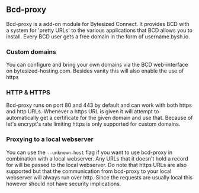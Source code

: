 ## Bcd-proxy

Bcd-proxy is a add-on module for Bytesized Connect. It provides BCD with a system for 'pretty URLs' to the various applications that BCD allows you to install. Every BCD user gets a free domain in the form of username.bysh.io.

### Custom domains
You can configure and bring your own domains via the BCD web-interface on bytesized-hosting.com. Besides vanity this will also enable the use of https

### HTTP & HTTPS
Bcd-proxy runs on port 80 and 443 by default and can work with both https and http URLs. Whenever a https URL is given it will attempt to automatically get a certificate for the given domain and use that. Because of let's encrypt's rate limiting https is only supported for custom domains.

### Proxying to a local webserver
You can use the `--unknown-host` flag if you want to use bcd-proxy in combination with a local webserver. Any URLs that it doesn't hold a record for will be passed to the local webserver. Do note that https URLs are also supported but that the communication from bcd-proxy to your local webserver will always run over http. Since the requests are usually local this however should not have security implications.
